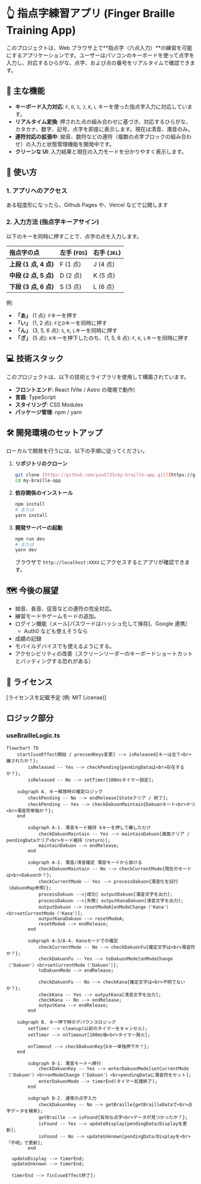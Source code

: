# 👆 指点字練習アプリ (Finger Braille Training App)

このプロジェクトは、Web ブラウザ上で**指点字（六点入力）**の練習を可能にするアプリケーションです。ユーザーはパソコンのキーボードを使って点字を入力し、対応するひらがな、点字、および点の番号をリアルタイムで確認できます。

## 🌟 主な機能

- **キーボード入力対応**: `F`, `D`, `S`, `J`, `K`, `L` キーを使った指点字入力に対応しています。
- **リアルタイム変換**: 押された点の組み合わせに基づき、対応するひらがな、カタカナ、数字、記号、点字を即座に表示します。現在は清音、濁音のみ。
- **連符対応の拡張中**: 拗音、数符などの連符（複数の点字ブロックの組み合わせ）の入力と状態管理機能を開発中です。
- **クリーンな UI**: 入力結果と現在の入力モードを分かりやすく表示します。

## 🚀 使い方

### 1. アプリへのアクセス

ある程度形になったら、Github Pages や、Vercel などで公開します

### 2. 入力方法 (指点字キーアサイン)

以下のキーを同時に押すことで、点字の点を入力します。

| 指点字の点            | 左手 (`FDS`) | 右手 (`JKL`) |
| :-------------------- | :----------- | :----------- |
| **上段 (1 点, 4 点)** | F (1 点)     | J (4 点)     |
| **中段 (2 点, 5 点)** | D (2 点)     | K (5 点)     |
| **下段 (3 点, 6 点)** | S (3 点)     | L (6 点)     |

例:

- **「あ」** (1 点): `F`キーを押す
- **「い」** (1, 2 点): `F`と`D`キーを同時に押す
- **「ん」** (3, 5, 6 点): `S`, `K`, `L`キーを同時に押す
- **「ざ」** (5 点): `K`キーを押下したのち、(1, 5, 6 点): `F`, `K`, `L`キーを同時に押す

## 💻 技術スタック

このプロジェクトは、以下の技術とライブラリを使用して構築されています。

- **フロントエンド**: React (Vite / Astro の環境で動作)
- **言語**: TypeScript
- **スタイリング**: CSS Modules
- **パッケージ管理**: npm / yarn

## 🛠️ 開発環境のセットアップ

ローカルで開発を行うには、以下の手順に従ってください。

1.  **リポジトリのクローン**
    ```bash
    git clone [https://github.com/yuu5733/my-braille-app.git](https://github.com/yuu5733/my-braille-app.git)
    cd my-braille-app
    ```
2.  **依存関係のインストール**
    ```bash
    npm install
    # または
    yarn install
    ```
3.  **開発サーバーの起動**
    ```bash
    npm run dev
    # または
    yarn dev
    ```
    ブラウザで `http://localhost:XXXX` にアクセスするとアプリが確認できます。

## 🗺️ 今後の展望

- 拗音、長音、促音などの連符の完全対応。
- 練習モードやゲームモードの追加。
- ログイン機能（メール[パスワードはハッシュ化して保存]、Google 連携）
  - Auth0 なども使えそうなら
- 成績の記録
- モバイルデバイスでも使えるようにする。
- アクセシビリティの改善（スクリーンリーダーのキーボードショートカットとバッティングする恐れがある）

## 📄 ライセンス

[ライセンスを記載予定 (例: MIT License)]

## ロジック部分

### useBrailleLogic.ts

```mermaid
flowchart TD
    start[useEffect開始 / pressedKeys変更] --> isReleased{キーは全て<br>離されたか？};
        isReleased -- Yes --> checkPending{pendingDataは<br>存在するか？};
        isReleased -- No --> setTimer[100msタイマー設定];

    subgraph A. キー解放時の確定ロジック
        checkPending -- No --> endRelease[Stateクリア / 終了];
        checkPending -- Yes --> checkDakuonMaintain{Dakuonモード<br>かつ<br>濁音符単独か？};
    end

        subgraph A-1. 濁音モード維持 kキーを押して離しただけ
            checkDakuonMaintain -- Yes --> maintainDakuon[画面クリア / pendingDataクリア<br>モード維持（return）];
            maintainDakuon --> endRelease;
        end

        subgraph A-2. 濁音/清音確定 濁音モードから抜ける
            checkDakuonMaintain -- No --> checkCurrentMode{現在のモードは<br>Dakuonか？};
            checkCurrentMode -- Yes --> processDakuon{濁音化を試行（dakuonMap参照）};
            processDakuon -->|成功| outputDakuon[濁音文字を出力];
            processDakuon -->|失敗| outputKanaDakuon[清音文字を出力];
            outputDakuon --> resetModeA[onModeChange（'Kana'）<br>setCurrentMode（'Kana'）];
            outputKanaDakuon --> resetModeA;
            resetModeA --> endRelease;
        end

        subgraph A-3/A-4. Kanaモードでの確定
            checkCurrentMode -- No --> checkDakuonFu{確定文字は<br>濁音符か？};
            checkDakuonFu -- Yes --> toDakuonMode[onModeChange（'Dakuon'）<br>setCurrentMode（'Dakuon'）];
            toDakuonMode --> endRelease;

            checkDakuonFu -- No --> checkKana{確定文字は<br>不明でないか？};
            checkKana -- Yes --> outputKana[清音文字を出力];
            checkKana -- No --> endRelease;
            outputKana --> endRelease;
        end

    subgraph B. キー押下時のデバウンスロジック
        setTimer --> cleanup(以前のタイマーをキャンセル);
        setTimer --> onTimeout[100ms後<br>タイマー発火];

        onTimeout --> checkDakuonKey{kキー単独押下か？};
    end

        subgraph B-1. 濁音モードへ移行
            checkDakuonKey -- Yes --> enterDakuonMode[setCurrentMode（'Dakuon'）<br>onModeChange（'Dakuon'）<br>pendingDataに濁音符をセット];
            enterDakuonMode --> timerEnd(タイマー処理終了);
        end

        subgraph B-2. 通常の点字入力
            checkDakuonKey -- No --> getBraille{getBrailleDataで<br>点字データを検索};
            getBraille --> isFound{有効な点字<br>データが見つかったか？};
            isFound -- Yes --> updateDisplay[pendingData/Displayを更新];
            isFound -- No --> updateUnknown[pendingData/Displayを<br>「不明」で更新];
        end

  updateDisplay --> timerEnd;
  updateUnknown --> timerEnd;

  timerEnd --> fin[useEffect終了];
```
